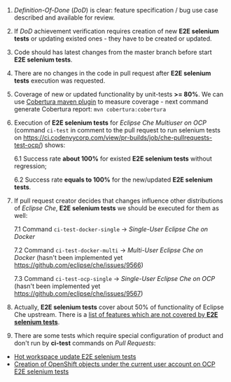 1. _Definition-Of-Done_ (_DoD_) is clear: feature specification / bug use case described and available for review.
2. If _DoD_ achievement verification requires creation of new **E2E selenium tests** or updating existed ones - they have to be created or updated.
3. Code should has latest changes from the master branch before start **E2E selenium tests**.
4. There are no changes in the code in pull request after **E2E selenium tests** execution was requested.
5. Coverage of new or updated functionality by unit-tests **>= 80%**. We can use [Cobertura maven plugin](https://github.com/cobertura/cobertura) to measure coverage  - next command generate Cobertura report: 
`mvn cobertura:cobertura`
6. Execution of **E2E selenium tests** for _Eclipse Che Multiuser on OCP_ (command `ci-test` in comment to the pull request to run selenium tests on https://ci.codenvycorp.com/view/pr-builds/job/che-pullrequests-test-ocp/) shows:

   6.1 Success rate **about 100%** for existed **E2E selenium tests** without regression;

   6.2 Success rate **equals to 100%** for the new/updated **E2E selenium tests**.

7. If pull request creator decides that changes influence other distributions of _Eclipse Che_, **E2E selenium tests** we should be executed for them as well:

   7.1 Command `ci-test-docker-single` -> _Single-User Eclipse Che on Docker_

   7.2 Command `ci-test-docker-multi` -> _Multi-User Eclipse Che on Docker_ (hasn't been implemented yet https://github.com/eclipse/che/issues/9566)

   7.3 Command `ci-test-ocp-single` -> _Single-User Eclipse Che on OCP_ (hasn't been implemented yet https://github.com/eclipse/che/issues/9567)

8. Actually, **E2E selenium tests** cover about 50% of functionality of Eclipse Che upstream. There is a [list of features which are not covered by **E2E selenium tests**](https://github.com/eclipse/che/wiki/List-of-Eclipse-Che-6-features-which-haven't-been-covered-by-selenium-tests-yet).

9. There are some tests which require special configuration of product and don't run by **ci-test** commands on _Pull Requests_:
- [Hot workspace update E2E selenium tests](https://github.com/eclipse/che/wiki/E2E-selenium-tests:-Hot-workspace-update)
- [Creation of OpenShift objects under the current user account on OCP E2E selenium tests](https://github.com/eclipse/che/wiki/E2E-selenium-tests:-creation-of-OpenShift-objects-under-the-current-user-account-on-OCP)
